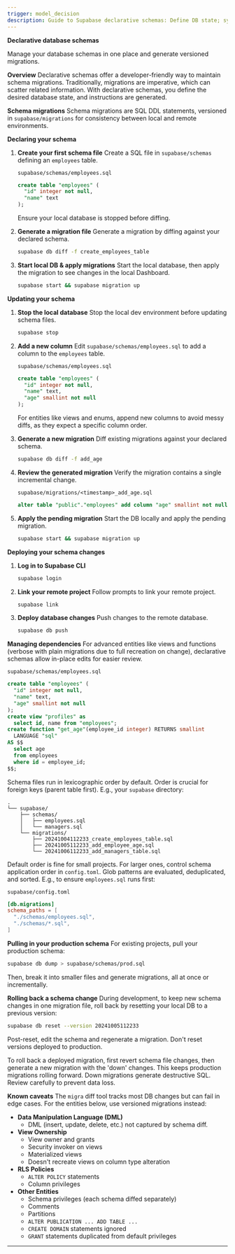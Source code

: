 ```yaml
---
trigger: model_decision
description: Guide to Supabase declarative schemas: Define DB state; system auto-generates versioned migrations. Covers creation, updates, deployment, dependencies, rollbacks, & limitations for developers
---
```


**Declarative database schemas**

Manage your database schemas in one place and generate versioned migrations.

**Overview**
Declarative schemas offer a developer-friendly way to maintain schema migrations. Traditionally, migrations are imperative, which can scatter related information. With declarative schemas, you define the desired database state, and instructions are generated.

**Schema migrations**
Schema migrations are SQL DDL statements, versioned in `supabase/migrations` for consistency between local and remote environments.

**Declaring your schema**
1.  **Create your first schema file**
    Create a SQL file in `supabase/schemas` defining an `employees` table.

    `supabase/schemas/employees.sql`
    ```sql
    create table "employees" (
      "id" integer not null,
      "name" text
    );
    ```
    Ensure your local database is stopped before diffing.

2.  **Generate a migration file**
    Generate a migration by diffing against your declared schema.

    ```bash
    supabase db diff -f create_employees_table
    ```

3.  **Start local DB & apply migrations**
    Start the local database, then apply the migration to see changes in the local Dashboard.

    ```bash
    supabase start && supabase migration up
    ```

**Updating your schema**
1.  **Stop the local database**
    Stop the local dev environment before updating schema files.

    ```bash
    supabase stop
    ```

2.  **Add a new column**
    Edit `supabase/schemas/employees.sql` to add a column to the `employees` table.

    `supabase/schemas/employees.sql`
    ```sql
    create table "employees" (
      "id" integer not null,
      "name" text,
      "age" smallint not null
    );
    ```
    For entities like views and enums, append new columns to avoid messy diffs, as they expect a specific column order.

3.  **Generate a new migration**
    Diff existing migrations against your declared schema.

    ```bash
    supabase db diff -f add_age
    ```

4.  **Review the generated migration**
    Verify the migration contains a single incremental change.

    `supabase/migrations/<timestamp>_add_age.sql`
    ```sql
    alter table "public"."employees" add column "age" smallint not null;
    ```

5.  **Apply the pending migration**
    Start the DB locally and apply the pending migration.

    ```bash
    supabase start && supabase migration up
    ```

**Deploying your schema changes**
1.  **Log in to Supabase CLI**
    ```bash
    supabase login
    ```

2.  **Link your remote project**
    Follow prompts to link your remote project.
    ```bash
    supabase link
    ```

3.  **Deploy database changes**
    Push changes to the remote database.
    ```bash
    supabase db push
    ```

**Managing dependencies**
For advanced entities like views and functions (verbose with plain migrations due to full recreation on change), declarative schemas allow in-place edits for easier review.

`supabase/schemas/employees.sql`
```sql
create table "employees" (
  "id" integer not null,
  "name" text,
  "age" smallint not null
);
create view "profiles" as
  select id, name from "employees";
create function "get_age"(employee_id integer) RETURNS smallint
  LANGUAGE "sql"
AS $$
  select age
  from employees
  where id = employee_id;
$$;
```
Schema files run in lexicographic order by default. Order is crucial for foreign keys (parent table first). E.g., your `supabase` directory:
```
.
└── supabase/
    ├── schemas/
    │   ├── employees.sql
    │   └── managers.sql
    └── migrations/
        ├── 20241004112233_create_employees_table.sql
        ├── 20241005112233_add_employee_age.sql
        └── 20241006112233_add_managers_table.sql
```
Default order is fine for small projects. For larger ones, control schema application order in `config.toml`. Glob patterns are evaluated, deduplicated, and sorted. E.g., to ensure `employees.sql` runs first:

`supabase/config.toml`
```toml
[db.migrations]
schema_paths = [
  "./schemas/employees.sql",
  "./schemas/*.sql",
]
```

**Pulling in your production schema**
For existing projects, pull your production schema:
```bash
supabase db dump > supabase/schemas/prod.sql
```
Then, break it into smaller files and generate migrations, all at once or incrementally.

**Rolling back a schema change**
During development, to keep new schema changes in one migration file, roll back by resetting your local DB to a previous version:
```bash
supabase db reset --version 20241005112233
```
Post-reset, edit the schema and regenerate a migration. Don't reset versions deployed to production.

To roll back a deployed migration, first revert schema file changes, then generate a new migration with the 'down' changes. This keeps production migrations rolling forward.
Down migrations generate destructive SQL. Review carefully to prevent data loss.

**Known caveats**
The `migra` diff tool tracks most DB changes but can fail in edge cases. For the entities below, use versioned migrations instead:

*   **Data Manipulation Language (DML)**
    *   DML (insert, update, delete, etc.) not captured by schema diff.
*   **View Ownership**
    *   View owner and grants
    *   Security invoker on views
    *   Materialized views
    *   Doesn't recreate views on column type alteration
*   **RLS Policies**
    *   `ALTER POLICY` statements
    *   Column privileges
*   **Other Entities**
    *   Schema privileges (each schema diffed separately)
    *   Comments
    *   Partitions
    *   `ALTER PUBLICATION ... ADD TABLE ...`
    *   `CREATE DOMAIN` statements ignored
    *   `GRANT` statements duplicated from default privileges

---

